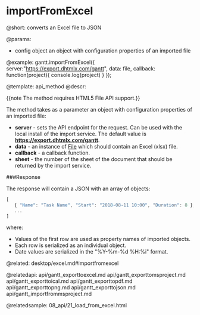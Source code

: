 importFromExcel
=============

@short:
	converts an Excel file to JSON

@params:

- config		object		an object with configuration properties of an imported file

@example:
gantt.importFromExcel({
	server:"https://export.dhtmlx.com/gantt",
	data: file,
	callback: function(project){
    	console.log(project)
    }
});


@template:	api_method
@descr:

{{note The method requires HTML5 File API support.}}

The method takes as a parameter an object with configuration properties of an imported file:

- **server** - sets the API endpoint for the request. Can be used with the local install of the import service. The default value is **https://export.dhtmlx.com/gantt**.
- **data** - an instance of [File](https://developer.mozilla.org/en/docs/Web/API/File) which should contain an Excel (xlsx) file. 
- **callback** - a callback function.
- **sheet** - the number of the sheet of the document that should be returned by the import service.

###Response

The response will contain a JSON with an array of objects:

~~~js
[
   { "Name": "Task Name", "Start": "2018-08-11 10:00", "Duration": 8 },
   ...
]
~~~

where:

- Values of the first row are used as property names of imported objects.
- Each row is serialized as an individual object.
- Date values are serialized in the "%Y-%m-%d %H:%i" format. 


@related:
desktop/excel.md#importfromexcel

@relatedapi:
api/gantt_exporttoexcel.md
api/gantt_exporttomsproject.md
api/gantt_exporttoical.md
api/gantt_exporttopdf.md
api/gantt_exporttopng.md
api/gantt_exporttojson.md
api/gantt_importfrommsproject.md

@relatedsample:
	08_api/21_load_from_excel.html
    



